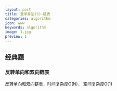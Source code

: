 ```yaml
---
layout: post
title: 重学算法(5)-链表
categories: algorithm
icon: www
keywords: algorithm
image: 1.jpg
preview: 1
---
```



## 经典题
### 反转单向和双向链表
反转单向和双向链表，时间复杂度O(N)， 空间复杂度O(1)